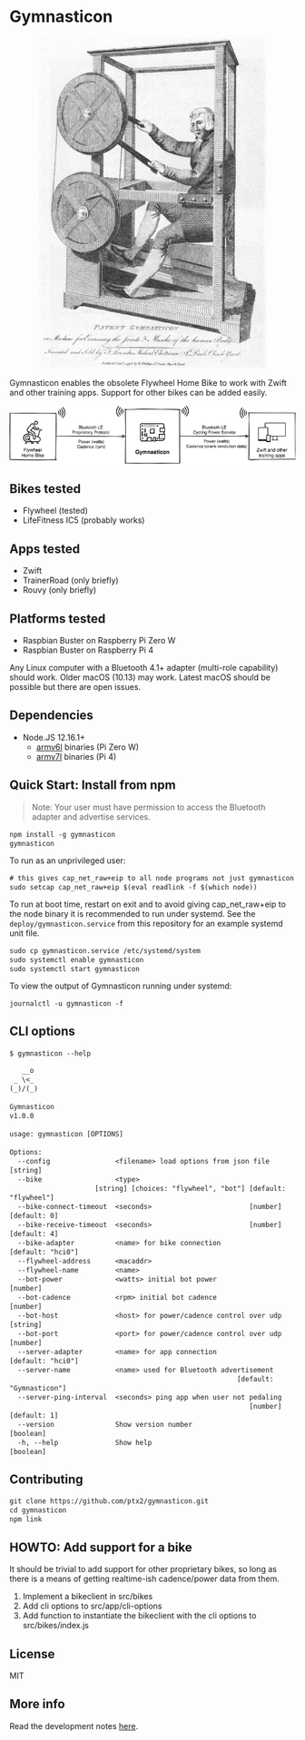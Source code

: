 # Gymnasticon

<p align="center">
<img src="docs/gymnasticon.jpg">
</center>

Gymnasticon enables the obsolete Flywheel Home Bike to work with Zwift and other training apps. Support for other bikes can be added easily.

![Diagram](docs/diagram.png)

## Bikes tested

* Flywheel (tested)
* LifeFitness IC5 (probably works)

## Apps tested

* Zwift
* TrainerRoad (only briefly)
* Rouvy (only briefly)

## Platforms tested

* Raspbian Buster on Raspberry Pi Zero W
* Raspbian Buster on Raspberry Pi 4

Any Linux computer with a Bluetooth 4.1+ adapter (multi-role capability) should work. Older macOS (10.13) may work. Latest macOS should be possible but there are open issues.

## Dependencies

* Node.JS 12.16.1+
  * [armv6l](https://unofficial-builds.nodejs.org/download/release/v12.18.3/) binaries (Pi Zero W)
  * [armv7l](https://nodejs.org/dist/latest-v12.x/) binaries (Pi 4)

## Quick Start: Install from npm

> Note: Your user must have permission to access the Bluetooth adapter and advertise services.

    npm install -g gymnasticon
    gymnasticon

To run as an unprivileged user:

    # this gives cap_net_raw+eip to all node programs not just gymnasticon
    sudo setcap cap_net_raw+eip $(eval readlink -f $(which node))

To run at boot time, restart on exit and to avoid giving cap_net_raw+eip to the node binary it is recommended to run under systemd. See the `deploy/gymnasticon.service` from this repository for an example systemd unit file.

    sudo cp gymnasticon.service /etc/systemd/system
    sudo systemctl enable gymnasticon
    sudo systemctl start gymnasticon

To view the output of Gymnasticon running under systemd:

    journalctl -u gymnasticon -f

## CLI options

```text
$ gymnasticon --help
```

```text
   __o
 _ \<_
(_)/(_)

Gymnasticon
v1.0.0

usage: gymnasticon [OPTIONS]

Options:
  --config                <filename> load options from json file        [string]
  --bike                  <type>
                     [string] [choices: "flywheel", "bot"] [default: "flywheel"]
  --bike-connect-timeout  <seconds>                        [number] [default: 0]
  --bike-receive-timeout  <seconds>                        [number] [default: 4]
  --bike-adapter          <name> for bike connection           [default: "hci0"]
  --flywheel-address      <macaddr>
  --flywheel-name         <name>
  --bot-power             <watts> initial bot power                     [number]
  --bot-cadence           <rpm> initial bot cadence                     [number]
  --bot-host              <host> for power/cadence control over udp     [string]
  --bot-port              <port> for power/cadence control over udp     [number]
  --server-adapter        <name> for app connection            [default: "hci0"]
  --server-name           <name> used for Bluetooth advertisement
                                                        [default: "Gymnasticon"]
  --server-ping-interval  <seconds> ping app when user not pedaling
                                                           [number] [default: 1]
  --version               Show version number                          [boolean]
  -h, --help              Show help                                    [boolean]
  ```

## Contributing

    git clone https://github.com/ptx2/gymnasticon.git
    cd gymnasticon
    npm link

## HOWTO: Add support for a bike

It should be trivial to add support for other proprietary bikes, so long as
there is a means of getting realtime-ish cadence/power data from them.

1. Implement a bikeclient in src/bikes
2. Add cli options to src/app/cli-options
3. Add function to instantiate the bikeclient with the cli options to src/bikes/index.js

## License

MIT

## More info

Read the development notes [here](https://ptx2.net/posts/unbricking-a-bike-with-a-raspberry-pi).
